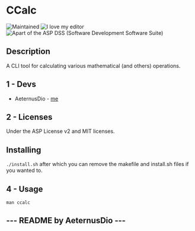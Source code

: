 # CCalc
![Maintained](https://img.shields.io/badge/Maintained-Yes-green) ![I love my editor](https://img.shields.io/badge/Edited%20With-VIM%20%E2%9D%A4%EF%B8%8F-green) ![Apart of the ASP DSS (Software Development Software Suite)](https://img.shields.io/badge/ASP%20DSS%20Software%20Suite-blue)
## Description
A CLI tool for calculating various mathematical (and others) operations.

## 1 - Devs
- AeternusDio - [me](https://github.com/aeternusdio)

## 2 - Licenses
Under the ASP License v2 and MIT licenses.

## Installing
```./install.sh```
after which you can remove the makefile and install.sh files if you wanted to.

## 4 - Usage
```man ccalc```

--- README by AeternusDio ---
-
